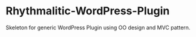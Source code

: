 # Rhythmalitic-WordPress-Plugin

Skeleton for generic WordPress Plugin using OO design and MVC pattern.

